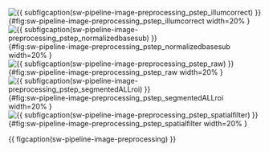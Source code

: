 <!-- MDFIGINCLUDE(sw-pipeline-image-preprocessing) -->
<div id="fig:sw-pipeline-image-preprocessing">

![{{ subfigcaption(sw-pipeline-image-preprocessing_pstep_illumcorrect) }}](img/sw-pipeline-image-preprocessing/pstep_illumcorrect.png){#fig:sw-pipeline-image-preprocessing_pstep_illumcorrect width=20% }
![{{ subfigcaption(sw-pipeline-image-preprocessing_pstep_normalizedbasesub) }}](img/sw-pipeline-image-preprocessing/pstep_normalizedbasesub.png){#fig:sw-pipeline-image-preprocessing_pstep_normalizedbasesub width=20% }
![{{ subfigcaption(sw-pipeline-image-preprocessing_pstep_raw) }}](img/sw-pipeline-image-preprocessing/pstep_raw.png){#fig:sw-pipeline-image-preprocessing_pstep_raw width=20% }
![{{ subfigcaption(sw-pipeline-image-preprocessing_pstep_segmentedALLroi) }}](img/sw-pipeline-image-preprocessing/pstep_segmentedALLroi.png){#fig:sw-pipeline-image-preprocessing_pstep_segmentedALLroi width=20% }
![{{ subfigcaption(sw-pipeline-image-preprocessing_pstep_spatialfilter) }}](img/sw-pipeline-image-preprocessing/pstep_spatialfilter.png){#fig:sw-pipeline-image-preprocessing_pstep_spatialfilter width=20% }

{{ figcaption(sw-pipeline-image-preprocessing) }}
</div>
<!-- /MDFIGINCLUDE(sw-pipeline-image-preprocessing) -->
